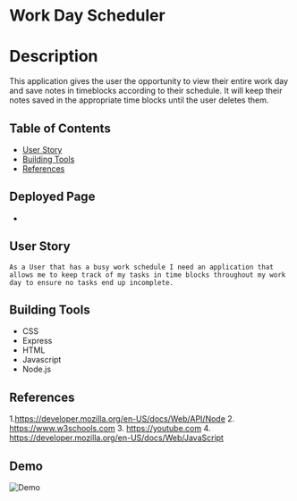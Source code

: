 # Work Day Scheduler 

# Description

This application gives the user the opportunity to view their entire work day and save notes in timeblocks according to their schedule. It will keep their notes saved in the appropriate time blocks until the user deletes them.


## Table of Contents
 * [User Story](#User-Story)
 * [Building Tools](#Building-Tools)
 * [References](#References)



## Deployed Page
 *



## User Story
<pre><code>As a User that has a busy work schedule I need an application that allows me to keep track of my tasks in time blocks throughout my work day to ensure no tasks end up incomplete.</code></pre>

## Building Tools 
 * CSS
 * Express
 * HTML
 * Javascript
 * Node.js
 
 
 



## References
1.https://developer.mozilla.org/en-US/docs/Web/API/Node
2. https://www.w3schools.com
3. https://youtube.com
4. https://developer.mozilla.org/en-US/docs/Web/JavaScript


## Demo

![Demo](public/icons/images/budgetTrackerExample.png)

